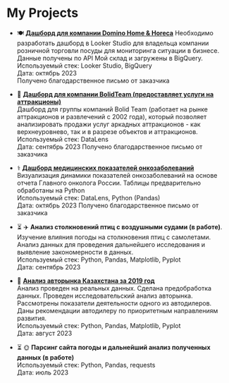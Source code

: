 # My Projects

- 🍽️ **[Дашборд для компании Domino Home & Horeca](https://github.com/EvgeniyaRozh/My-Projects/tree/main/Domino%26Horeca)**
  Необходимо разработать дашборд в Looker Studio для владельца компании розничной торговли посуды для мониторинга ситуации в бизнесе.  Данные получены по API Мой склад и загружены в BigQuery. 
  Используемый стек: Looker Studio, BigQuery  
  Дата: октябрь 2023  
  Получено благодарственное письмо от заказчика

- 🎯 **[Дашборд для компании BolidTeam (предоставляет услуги на аттракционы)](https://github.com/EvgeniyaRozh/My-Projects/tree/main/BolidTeam)**  
Дашборд для группы компаний Bolid Team (работает на рынке аттракционов и развлечений с 2002 года), который позволяет анализировать продажи услуг аркадных аттракционов - как верхнеуровнево, так и в разрезе объектов и аттракционов.  
  Используемый стек: DataLens  
  Дата: сентябрь 2023
  Получено благодарственное письмо от заказчика
  
- ⚕️ **[Дашборд медицинских показателей онкозаболеваний](https://github.com/EvgeniyaRozh/My-Projects/tree/main/medicine)**   
Визуализация динамики показателей онкозаболеваний на основе отчета Главного онколога России. Таблицы предварительно обработаны на Python  
  Используемый стек: DataLens, Python (Pandas)  
  Дата: октябрь 2023
  Получено благодарственное письмо от заказчика

- ⏳️ ✈️ **Анализ столкновений птиц с воздушными судами (в работе)**.   
Изучение влияния погоды на столкновения птиц с самолетами. Анализ данных для проведения дальнейшего исследования и выявление закономерности в данных.  
Используемый стек:  Python, Pandas, Matplotlib, Pyplot  
Дата: сентябрь 2023
 
 - 🚗 **[Анализ авторынка Казахстана за 2019 год](https://github.com/EvgeniyaRozh/My-Projects/tree/main/Auto_kz)**   
Анализ проведен на реальных данных. Сделана предобработка данных. Проведен исследовательский анализ авторынка. Рассмотрены показатели деятельности одного из автодилеров. Даны рекомендации автодилеру по приоритетным направлениям развития.  
Используемый стек: Python, Pandas, Matplotlib, Pyplot  
Дата: август 2023

- ⏳️ 🌞 **Парсинг сайта погоды и дальнейший анализ полученных данных (в работе)**     
 Используемый стек: Python, Pandas, requests  
Дата: июль 2023
